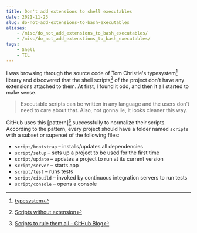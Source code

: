 ```yaml
---
title: Don't add extensions to shell executables
date: 2021-11-23
slug: do-not-add-extensions-to-bash-executables
aliases:
    - /misc/do_not_add_extensions_to_bash_executables/
    - /misc/do_not_add_extenstions_to_bash_executables/
tags:
    - Shell
    - TIL
---
```


I was browsing through the source code of Tom Christie's typesystem[^1] library and
discovered that the shell scripts[^2] of the project don't have any extensions attached to
them. At first, I found it odd, and then it all started to make sense.

> Executable scripts can be written in any language and the users don't need to care about
> that. Also, not gonna lie, it looks cleaner this way.

GitHub uses this [pattern][^3] successfully to normalize their scripts. According to the
pattern, every project should have a folder named `scripts` with a subset or superset of the
following files:

- `script/bootstrap` – installs/updates all dependencies
- `script/setup` – sets up a project to be used for the first time
- `script/update` – updates a project to run at its current version
- `script/server` – starts app
- `script/test` – runs tests
- `script/cibuild` – invoked by continuous integration servers to run tests
- `script/console` – opens a console

[^1]: [typesystem](https://github.com/encode/typesystem)

[^2]: [Scripts without extension](https://github.com/encode/typesystem/tree/master/scripts)

[^3]:
    [Scripts to rule them all - GitHub Blog](https://github.com/github/scripts-to-rule-them-all)
